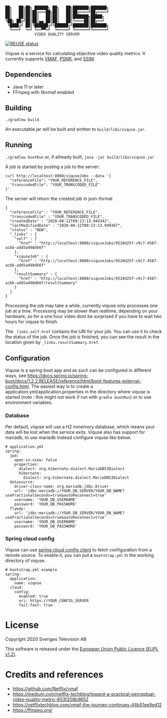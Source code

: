     ██╗   ██╗██╗ ██████╗ ██╗   ██╗███████╗███████╗
    ██║   ██║██║██╔═══██╗██║   ██║██╔════╝██╔════╝
    ██║   ██║██║██║   ██║██║   ██║███████╗█████╗  
    ╚██╗ ██╔╝██║██║▄▄ ██║██║   ██║╚════██║██╔══╝  
     ╚████╔╝ ██║╚██████╔╝╚██████╔╝███████║███████╗
      ╚═══╝  ╚═╝ ╚══▀▀═╝  ╚═════╝ ╚══════╝╚══════╝
                 VIDEO QUALITY SERVER
                                              
[![REUSE status](https://api.reuse.software/badge/git.fsfe.org/reuse/api)](https://api.reuse.software/info/git.fsfe.org/reuse/api)

Viquse is a service for calculating objective video quality metrics. It currently supports
 [VMAF](https://github.com/Netflix/vmaf), [PSNR](https://en.wikipedia.org/wiki/Peak_signal-to-noise_ratio),
  and [SSIM](https://en.wikipedia.org/wiki/Structural_similarity).

## Dependencies
* Java 11 or later
* FFmpeg with libvmaf enabled

## Building
`./gradlew build`

An executable jar will be built and written to `build/libs/viquse.jar`.

## Running
`./gradlew bootRun`
or, if allready built,
`java -jar build/libs/viquse.jar`

A job is started by posting a job to the server:
```
curl http://localhost:8080/viquseJobs --data '{
  "referenceFile": "YOUR_REFERENCE_FILE",
  "transcodedFile": "YOUR_TRANSCODED_FILE"
}'
```
The server will return the created job in json-format
```
{
  "referenceFile" : "YOUR_REFERENCE_FILE",
  "transcodedFile" : "YOUR_TRANSCODED_FILE",
  "createdDate" : "2020-08-12T09:13:13.949342",
  "lastModifiedDate" : "2020-08-12T09:13:13.949367",
  "status" : "NEW",
  "_links" : {
    "self" : {
      "href" : "http://localhost:8080/viquseJobs/9510d25f-c9c7-4587-acbb-add5a498d66f"
    },
    "viquseJob" : {
      "href" : "http://localhost:8080/viquseJobs/9510d25f-c9c7-4587-acbb-add5a498d66f"
    },
    "resultSummary" : {
      "href" : "http://localhost:8080/viquseJobs/9510d25f-c9c7-4587-acbb-add5a498d66f/resultSummary"
    }
  }
}
```

Processing the job may take a while, currently viquse only processes one job at a time. Processing may be slower than
realtime, depending on your hardware, so for a one hour video dont be surprised if you have to wait two hours for
viquse to finish.

The `_links.self.href` contains the URI for your job. You can use it to check the status of the job. Once the job is
finished, you can see the result in the location given by `_links.resultSummary.href`.

## Configuration
Viquse is a spring boot app and as such can be configured in different ways, 
see https://docs.spring.io/spring-boot/docs/1.2.2.RELEASE/reference/html/boot-features-external-config.html. The 
easiest way is to create a application.yml/application.properties in the directory where viquse is started (note
: this might not work if run with `gradle bootRun`) or to use
environment variables.

### Database
Per default, viquse will use a H2 inmemory database, which means your data will be lost when the service exits.
Viquse also has support for mariadb, to use mariadb instead configure viquse like below.

    # application.yml
    spring:
      jpa:
        open-in-view: false
        properties:
          dialect: org.hibernate.dialect.MariaDB53Dialect
          hibernate:
            dialect: org.hibernate.dialect.MariaDB53Dialect
      datasource:
        driver-class-name: org.mariadb.jdbc.Driver
        url: 'jdbc:mariadb://YOUR_DB_SERVER/YOUR_DB_NAME?useFractionalSeconds=true&autoReconnect=true'
        username: 'YOUR_DB_USERNAME'
        password: 'YOUR_DB_PASSWORD'
      flyway:
        url: 'jdbc:mariadb://YOUR_DB_SERVER/YOUR_DB_NAME?useFractionalSeconds=true&autoReconnect=true'
        username: 'YOUR_DB_USERNAME'
        password: 'YOUR_DB_PASSWORD'
        
### Spring cloud config
Viquse can use
 [spring cloud config client](https://cloud.spring.io/spring-cloud-config/multi/multi__spring_cloud_config_client.html) 
 to fetch configuration from a remote source. To enable it, you can put a `bootstrap.yml` in the working directory of
  viquse.
  
    # bootstrap.yml example
    spring:
      application:
        name: viquse
      cloud:
        config:
          enabled: true
          uri: https://YOUR_CONFIG_SERVER
          fail-fast: true
          
# License
Copyright 2020 Sveriges Television AB

This software is released under the [European Union Public Licence (EUPL v1.2)](LICENSE).
          
# Credits and references
* https://github.com/Netflix/vmaf
* https://medium.com/netflix-techblog/toward-a-practical-perceptual-video-quality-metric-653f208b9652
* https://netflixtechblog.com/vmaf-the-journey-continues-44b51ee9ed12
* https://ffmpeg.org/
